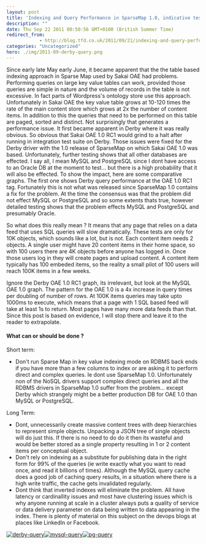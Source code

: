 ```yaml
---
layout: post
title: 'Indexing and Query Performance in SparseMap 1.0, indicative tests'
description: ""
date: Thu Sep 22 2011 00:50:56 GMT+0100 (British Summer Time)
redirect_from: 
            - http://blog.tfd.co.uk/2011/09/21/indexing-and-query-performance-in-sparsemap-1-0-indicative-tests/
categories: "Uncategorized"
hero: ./img/2011-09-derby-query.png
---
```

Since early late May early June, it became apparent that the the table based indexing approach in Sparse Map used by Sakai OAE had problems. Performing queries on large key value tables can work, provided those queries are simple in nature and the volume of records in the table is not excessive. In fact parts of Wordpress's ontology store use this approach. Unfortunately in Sakai OAE the key value table grows at 10-120 times the rate of the main content store which grows at 2x the number of content items. In addition to this the queries that need to be performed on this table are paged, sorted and distinct. Not surprisingly that generates a performance issue. It first became apparent in Derby where it was really obvious. So obvious that Sakai OAE 1.0 RC1 would grind to a halt after running in integration test suite on Derby. Those issues were fixed for the Derby driver with the 1.0 release of SparseMap on which Sakai OAE 1.0 was based. Unfortunately, further testing shows that all other databases are effected. I say all, I mean MySQL and PostgreSQL since I dont have access to an Oracle DB at the moment to test... but there is a high probability that it will also be effected. To show the impact, here are some comparative graphs. The first one shows Derby query performance at the OAE 1.0 RC1 tag. Fortunately this is not what was released since SparseMap 1.0 contains a fix for the problem. At the time the consensus was that the problem did not effect MySQL or PostgreSQL and so some extents thats true, however detailed testing shows that the problem effects MySQL and PostgreSQL and presumably Oracle.

So what does this really mean ? It means that any page that relies on a data feed that uses SQL queries will slow dramatically. These tests are only for 10K objects, which sounds like a lot, but is not. Each content item needs 2 objects. A single user might have 20 content items in their home space, so with 100 users there are 4K objects before anyone has logged in. Once those users log in they will create pages and upload content. A content item typically has 100 embeded items, so the reality a small pilot of 100 users will reach 100K items in a few weeks.

Ignore the Derby OAE 1.0 RC1 graph, its irrelevant, but look at the MySQL OAE 1.0 graph. The pattern for the OAE 1.0 is a 4x increase in query times per doubling of number of rows. At 100K items queries may take upto 1000ms to execute, which means that a page with 1 SQL based feed will take at least 1s to return. Most pages have many more data feeds than that. Since this post is based on evidence, I will stop there and leave it to the reader to extrapolate.

#### What can or should be done ?

Short term:

- Don't run Sparse Map in key value indexing mode on RDBMS back ends if you have more than a few columns to index or are asking it to perform direct and complex queries. Ie dont use SparseMap 1.0. Unfortunately non of the NoSQL drivers support complex direct queries and all the RDBMS drivers in SparseMap 1.0 suffer from the problem... except Derby which strangely might be a better production DB for OAE 1.0 than MySQL or PostgreSQL.

Long Term:

- Dont, unnecessarily create massive content trees with deep hierarchies to represent simple objects. Unpacking a JSON tree of single objects will do just this. If there is no need to do do it then its wasteful and would be better stored as a single property resulting in 1 or 2 content items per conceptual object.
- Don't rely on indexing as a substitute for publishing data in the right form for 99% of the queries (ie write exactly what you want to read once, and read it billions of times). Although the MySQL query cache does a good job of caching query results, in a situation where there is a high write traffic, the cache gets invalidated regularly.
- Dont think that inverted indexes will eliminate the problem. All have latency or cardinallity issues and most have clustering issues which is why anyone running at scale in a cluster always puts a quality of service or data delivery parameter on data being written to data appearing in the index. There is plenty of material on this subject on the devops blogs at places like LinkedIn or Facebook.

[![](http://ianboston.files.wordpress.com/2011/09/derby-query.png "derby-query")](./img/2011-09-derby-query.png)[![](http://ianboston.files.wordpress.com/2011/09/mysql-query.png "mysql-query")](./img/2011-09-mysql-query.png)[![](http://ianboston.files.wordpress.com/2011/09/pg-query.png "pg-query")](./img/2011-09-pg-query.png)
